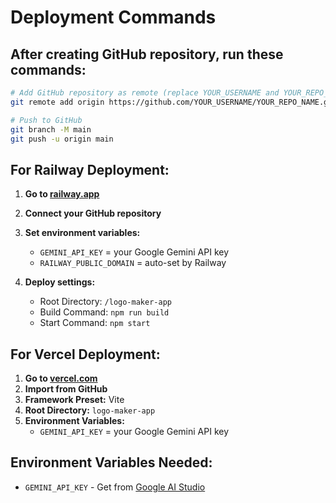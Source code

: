 # Deployment Commands

## After creating GitHub repository, run these commands:

```bash
# Add GitHub repository as remote (replace YOUR_USERNAME and YOUR_REPO_NAME)
git remote add origin https://github.com/YOUR_USERNAME/YOUR_REPO_NAME.git

# Push to GitHub
git branch -M main
git push -u origin main
```

## For Railway Deployment:

1. **Go to [railway.app](https://railway.app)**
2. **Connect your GitHub repository**
3. **Set environment variables:**
   - `GEMINI_API_KEY` = your Google Gemini API key
   - `RAILWAY_PUBLIC_DOMAIN` = auto-set by Railway

4. **Deploy settings:**
   - Root Directory: `/logo-maker-app`
   - Build Command: `npm run build`
   - Start Command: `npm start`

## For Vercel Deployment:

1. **Go to [vercel.com](https://vercel.com)**
2. **Import from GitHub**
3. **Framework Preset:** Vite
4. **Root Directory:** `logo-maker-app`
5. **Environment Variables:**
   - `GEMINI_API_KEY` = your Google Gemini API key

## Environment Variables Needed:
- `GEMINI_API_KEY` - Get from [Google AI Studio](https://makersuite.google.com/app/apikey)